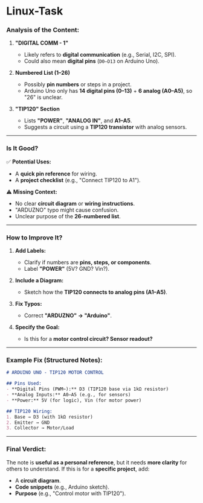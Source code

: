 # Linux-Task

### **Analysis of the Content:**
1. **"DIGITAL COMM - 1"**  
   - Likely refers to **digital communication** (e.g., Serial, I2C, SPI).  
   - Could also mean **digital pins** (`D0–D13` on Arduino Uno).  

2. **Numbered List (1–26)**  
   - Possibly **pin numbers** or steps in a project.  
   - Arduino Uno only has **14 digital pins (0–13)** + **6 analog (A0–A5)**, so "26" is unclear.  

3. **"TIP120" Section**  
   - Lists **"POWER"**, **"ANALOG IN"**, and **A1–A5**.  
   - Suggests a circuit using a **TIP120 transistor** with analog sensors.  

---

### **Is It Good?**  
✅ **Potential Uses:**  
- A **quick pin reference** for wiring.  
- A **project checklist** (e.g., "Connect TIP120 to A1").  

⚠️ **Missing Context:**  
- No clear **circuit diagram** or **wiring instructions**.  
- "ARDUZNO" typo might cause confusion.  
- Unclear purpose of the **26-numbered list**.  

---

### **How to Improve It?**  
1. **Add Labels:**  
   - Clarify if numbers are **pins, steps, or components**.  
   - Label **"POWER"** (5V? GND? Vin?).  

2. **Include a Diagram:**  
   - Sketch how the **TIP120 connects to analog pins (A1–A5)**.  

3. **Fix Typos:**  
   - Correct **"ARDUZNO" → "Arduino"**.  

4. **Specify the Goal:**  
   - Is this for a **motor control circuit? Sensor readout?**  

---

### **Example Fix (Structured Notes):**  
```markdown
# ARDUINO UNO - TIP120 MOTOR CONTROL

## Pins Used:
- **Digital Pins (PWM~):** D3 (TIP120 base via 1kΩ resistor)  
- **Analog Inputs:** A0–A5 (e.g., for sensors)  
- **Power:** 5V (for logic), Vin (for motor power)  

## TIP120 Wiring:
1. Base → D3 (with 1kΩ resistor)  
2. Emitter → GND  
3. Collector → Motor/Load  
```

---

### **Final Verdict:**  
The note is **useful as a personal reference**, but it needs **more clarity** for others to understand. If this is for a **specific project**, add:  
- A **circuit diagram**.  
- **Code snippets** (e.g., Arduino sketch).  
- **Purpose** (e.g., "Control motor with TIP120").  
